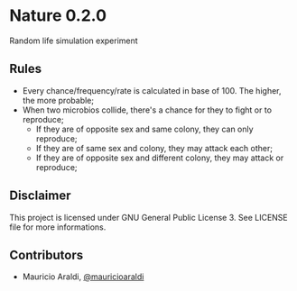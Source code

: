 # Nature 0.2.0

Random life simulation experiment

## Rules
- Every chance/frequency/rate is calculated in base of 100. The higher, the more probable;
- When two microbios collide, there's a chance for they to fight or to reproduce;
	- If they are of opposite sex and same colony, they can only reproduce;
	- If they are of same sex and colony, they may attack each other;
	- If they are of opposite sex and different colony, they may attack or reproduce;

## Disclaimer
This project is licensed under GNU General Public License 3. See LICENSE file for more informations.

## Contributors
- Mauricio Araldi, [@mauricioaraldi](https://github.com/mauricioaraldi/)